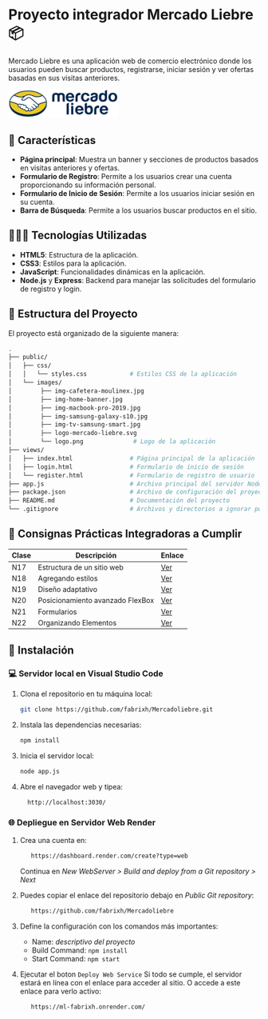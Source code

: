 # Proyecto integrador Mercado Liebre 📦

Mercado Liebre es una aplicación web de comercio electrónico donde los usuarios pueden buscar productos, registrarse, iniciar sesión y ver ofertas basadas en sus visitas anteriores.


<img src="./public/images/logo-mercado-liebre.svg" alt="Vista Previa del Video" width="220">


## 📑 Características

- **Página principal**: Muestra un banner y secciones de productos basados en visitas anteriores y ofertas.
- **Formulario de Registro**: Permite a los usuarios crear una cuenta proporcionando su información personal.
- **Formulario de Inicio de Sesión**: Permite a los usuarios iniciar sesión en su cuenta.
- **Barra de Búsqueda**: Permite a los usuarios buscar productos en el sitio.

## 👨🏻‍💻 Tecnologías Utilizadas

- **HTML5**: Estructura de la aplicación.
- **CSS3**: Estilos para la aplicación.
- **JavaScript**: Funcionalidades dinámicas en la aplicación.
- **Node.js** y **Express**: Backend para manejar las solicitudes del formulario de registro y login.

## 📂 Estructura del Proyecto

El proyecto está organizado de la siguiente manera:



```bash
.
├── public/
│   ├── css/
│   │   └── styles.css            # Estilos CSS de la aplicación
│   └── images/
│        ├── img-cafetera-moulinex.jpg
│        ├── img-home-banner.jpg
│        ├── img-macbook-pro-2019.jpg
│        ├── img-samsung-galaxy-s10.jpg
│        ├── img-tv-samsung-smart.jpg
│        ├── logo-mercado-liebre.svg
│        └── logo.png              # Logo de la aplicación                 
├── views/
│   ├── index.html                # Página principal de la aplicación
│   ├── login.html                # Formulario de inicio de sesión
│   └── register.html             # Formulario de registro de usuario
├── app.js                        # Archivo principal del servidor Node.js
├── package.json                  # Archivo de configuración del proyecto y dependencias
├── README.md                     # Documentación del proyecto
└── .gitignore                    # Archivos y directorios a ignorar por Git
```

## 🎯 Consignas Prácticas Integradoras a Cumplir

| Clase | Descripción | Enlace |
|-------|-------------|--------|
| N17 | Estructura de un sitio web | [Ver](https://drive.google.com/file/d/1L7st7e2N9_6o6Yk5yaTT0OZk4ad0YJHV/view) |
| N18 | Agregando estilos | [Ver](https://drive.google.com/file/d/1P0k5uabfhBXmhtf_MalPUHWArxFtCX9U/view) |
| N19 | Diseño adaptativo | [Ver](https://drive.google.com/file/d/1r7aFOtVMpLnFS3-aiA9eraNYp-5KRfqa/view) |
| N20 | Posicionamiento avanzado FlexBox | [Ver](https://drive.google.com/file/d/1flX4YlO42VQC0YTCXYZsKN8FedsUykjV/view) |
| N21 | Formularios | [Ver](https://drive.google.com/file/d/1RxTxwmrUCc0WOoRg6_hyqNzq2FMYNDs1/view) |
| N22 | Organizando Elementos | [Ver](https://drive.google.com/file/d/1IZMZZQnK0auf_LFdOOUyl-tg63fjLSfw/view) |

## 🚀 Instalación

### 💻 Servidor local en Visual Studio Code

1. Clona el repositorio en tu máquina local:

   ```bash
   git clone https://github.com/fabrixh/Mercadoliebre.git

2. Instala las dependencias necesarias:

   ```bash
   npm install

3. Inicia el servidor local:
 
   ```bash
   node app.js

4. Abre el navegador web y tipea:


   ```bash
     http://localhost:3030/
    ```


   
### 🌐 Depliegue en Servidor Web Render

1. Crea una cuenta en: 

   ```bash
      https://dashboard.render.com/create?type=web
    ```
      Continua en *New WebServer > Build and deploy from a Git repository > Next*

2. Puedes copiar el enlace del repositorio debajo en *Public Git repository*:
   ```bash
      https://github.com/fabrixh/Mercadoliebre
    ```
3. Define la configuración con los comandos más importantes:
   - Name: *descriptivo del proyecto*
   - Build Command: ```npm install```
   - Start Command: ```npm start```

4. Ejecutar el boton ```Deploy Web Service``` Si todo se cumple, el servidor estará en línea con el enlace para acceder al sitio. O accede a este enlace para verlo activo:

   ```bash
      https://ml-fabrixh.onrender.com/
    ```
